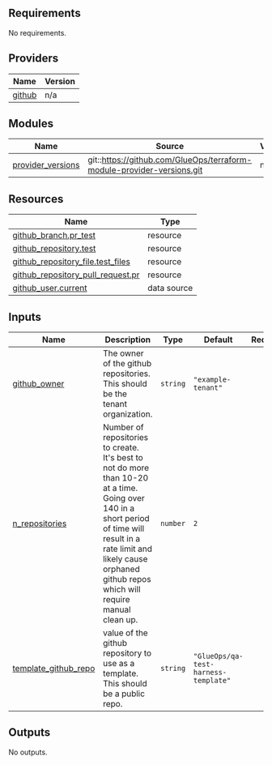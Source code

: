 <!-- BEGIN_TF_DOCS -->
## Requirements

No requirements.

## Providers

| Name | Version |
|------|---------|
| <a name="provider_github"></a> [github](#provider\_github) | n/a |

## Modules

| Name | Source | Version |
|------|--------|---------|
| <a name="module_provider_versions"></a> [provider\_versions](#module\_provider\_versions) | git::https://github.com/GlueOps/terraform-module-provider-versions.git | n/a |

## Resources

| Name | Type |
|------|------|
| [github_branch.pr_test](https://registry.terraform.io/providers/hashicorp/github/latest/docs/resources/branch) | resource |
| [github_repository.test](https://registry.terraform.io/providers/hashicorp/github/latest/docs/resources/repository) | resource |
| [github_repository_file.test_files](https://registry.terraform.io/providers/hashicorp/github/latest/docs/resources/repository_file) | resource |
| [github_repository_pull_request.pr](https://registry.terraform.io/providers/hashicorp/github/latest/docs/resources/repository_pull_request) | resource |
| [github_user.current](https://registry.terraform.io/providers/hashicorp/github/latest/docs/data-sources/user) | data source |

## Inputs

| Name | Description | Type | Default | Required |
|------|-------------|------|---------|:--------:|
| <a name="input_github_owner"></a> [github\_owner](#input\_github\_owner) | The owner of the github repositories. This should be the tenant organization. | `string` | `"example-tenant"` | no |
| <a name="input_n_repositories"></a> [n\_repositories](#input\_n\_repositories) | Number of repositories to create. It's best to not do more than 10-20 at a time. Going over 140 in a short period of time will result in a rate limit and likely cause orphaned github repos which will require manual clean up. | `number` | `2` | no |
| <a name="input_template_github_repo"></a> [template\_github\_repo](#input\_template\_github\_repo) | value of the github repository to use as a template. This should be a public repo. | `string` | `"GlueOps/qa-test-harness-template"` | no |

## Outputs

No outputs.
<!-- END_TF_DOCS -->
